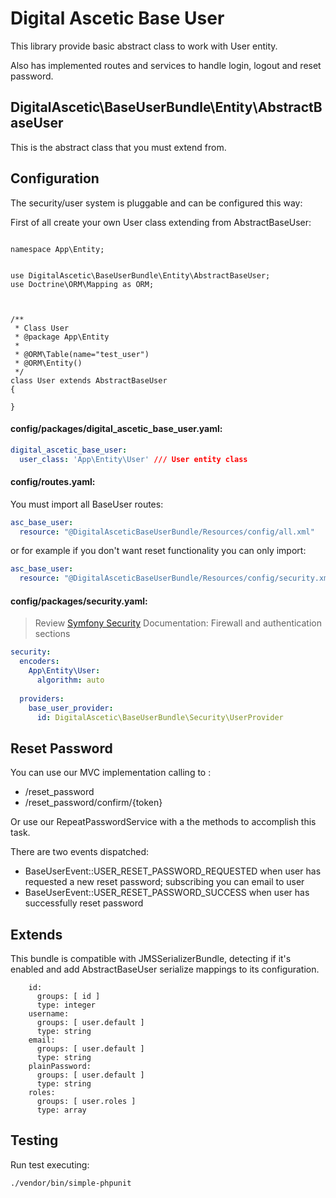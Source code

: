Digital Ascetic Base User
=======

This library provide basic abstract class to work with User entity.

Also has implemented routes and services to handle login, logout and reset password.

## DigitalAscetic\BaseUserBundle\Entity\AbstractBaseUser 

This is the abstract class that you must extend from.

## Configuration

The security/user system is pluggable and can be configured this way:

First of all create your own User class extending from AbstractBaseUser:

```

namespace App\Entity;


use DigitalAscetic\BaseUserBundle\Entity\AbstractBaseUser;
use Doctrine\ORM\Mapping as ORM;



/**
 * Class User
 * @package App\Entity
 *
 * @ORM\Table(name="test_user")
 * @ORM\Entity()
 */
class User extends AbstractBaseUser
{

}
```

#### config/packages/digital_ascetic_base_user.yaml:

```yaml
digital_ascetic_base_user:
  user_class: 'App\Entity\User' /// User entity class
```

#### config/routes.yaml:

You must import all BaseUser routes:

```yaml
asc_base_user:
  resource: "@DigitalAsceticBaseUserBundle/Resources/config/all.xml"
```

or for example if you don't want reset functionality you can only import:



```yaml
asc_base_user:
  resource: "@DigitalAsceticBaseUserBundle/Resources/config/security.xml"
```

#### config/packages/security.yaml:

> Review [Symfony Security](https://symfony.com/doc/current/security.html) Documentation: Firewall and authentication sections

```yaml
security:
  encoders:
    App\Entity\User:
      algorithm: auto
      
  providers:
    base_user_provider:
      id: DigitalAscetic\BaseUserBundle\Security\UserProvider
```

## Reset Password

You can use our MVC implementation calling to :

* /reset_password
* /reset_password/confirm/{token}

Or use our RepeatPasswordService with a the methods to accomplish this task.

There are two events dispatched:

* BaseUserEvent::USER_RESET_PASSWORD_REQUESTED when user has requested a new reset password; subscribing you can email to user
* BaseUserEvent::USER_RESET_PASSWORD_SUCCESS when user has successfully reset password


## Extends

This bundle is compatible with JMSSerializerBundle, detecting if it's enabled and add AbstractBaseUser serialize
mappings to its configuration.

```
    id:
      groups: [ id ]
      type: integer
    username:
      groups: [ user.default ]
      type: string
    email:
      groups: [ user.default ]
      type: string
    plainPassword:
      groups: [ user.default ]
      type: string
    roles:
      groups: [ user.roles ]
      type: array
```

## Testing

Run test executing:

```
./vendor/bin/simple-phpunit
```